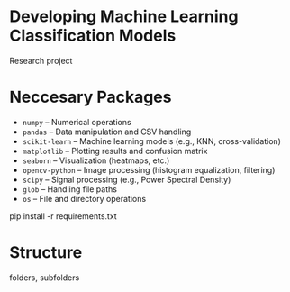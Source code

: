 # Developing Machine Learning Classification Models 
Research project

# Neccesary Packages
- `numpy` – Numerical operations
- `pandas` – Data manipulation and CSV handling
- `scikit-learn` – Machine learning models (e.g., KNN, cross-validation)
- `matplotlib` – Plotting results and confusion matrix
- `seaborn` – Visualization (heatmaps, etc.)
- `opencv-python` – Image processing (histogram equalization, filtering)
- `scipy` – Signal processing (e.g., Power Spectral Density)
- `glob` – Handling file paths
- `os` – File and directory operations

pip install -r requirements.txt

# Structure
folders, subfolders
